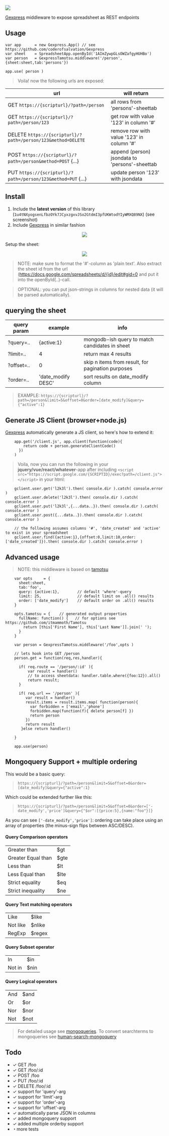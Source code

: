 <img src="https://github.com/coderofsalvation/Gexpress/raw/master/gexpress.png"/>

[Gexpress](https://github.com/coderofsalvation/Gexpress) middleware to expose spreadsheet as REST endpoints

## Usage

```
var app      = new Gexpress.App() // see https://github.com/coderofsalvation/Gexpress
var sheet    = SpreadsheetApp.openById('1AImZywpGLsOWZafgyHUHBo')
var person   = GexpressTamotsu.middleware('/person', {sheet:sheet,tab:'persons'})

app.use( person )
```

> Voila! now the following urls are exposed:

| url | will return |
|-|-|
|GET `https://{scripturl}/?path=/person`                     | all rows from 'persons'-sheettab             |
|GET `https://{scripturl}/?path=/person/123`                 | get row with value '123' in column '#'        |
|DELETE `https://{scripturl}/?path=/person/123&method=DELETE`| remove row with value '123' in column '#'        |
|POST `https://{scripturl}/?path=/person&method=POST` {...}  | append (person) jsondata to 'persons'-sheettab |
|PUT `https://{scripturl}/?path=/person/123&method=PUT` {...}| update person '123' with jsondata            |

## Install

1. Include the __latest version__ of this library (`1u4tNXyogsenLfbzOYk7JCyxzgxvJSo2GtdmI3pfUKWtodYIyWMXQ89NX`) (see screenshot)
2. Include [Gexpress](https://github.com/coderofsalvation/Gexpress) in similar fashion

<center><img src="include.gif"/></center>

Setup the sheet:

<center><img src="sheet.gif"/></center>

> NOTE: make sure to format the '#'-column as 'plain text'. Also extract the sheet id from the url (https://docs.google.com/spreadsheets/d/{id}/edit#gid=0 and put it into the openById(..)-call.

> OPTIONAL: you can put json-strings in columns for nested data (it will be parsed automatically).

## querying the sheet

| query param | example | info |
|-|-|-|
| ?query=.. | {active:1} | mongodb-ish query to match candidates in sheet |
| ?limit=.. | 4          | return max 4 results |
| ?offset=.. | 0         | skip n items from result, for pagination purposes |
| ?order=.. | 'date_modify DESC' | sort results on date_modify column |

> EXAMPLE: `https://{scripturl}/?path=/person&limit=5&offset=0&order=[date_modify]&query={"active":1}` 

## Generate JS Client (browser+node.js)

[Gexpress](https://github.com/coderofsalvation/Gexpress) automatically generate a JS client, so here's how to extend it:

```
    app.get('/client.js', app.client(function(code){
        return code + person.generateClientCode() 
      }) 
    )
```

> Voila, now you can run the following in your __jquery/vue/react/whatever__-app after including `<script src="https://script.google.com/{SCRIPTID}/exec?path=/client.js"></script>` in your html:

```
    gclient.user.get('l2k3l').then( console.dir ).catch( console.error )
    gclient.user.delete('l2k3l').then( console.dir ).catch( console.error )
    gclient.user.put('l2k3l',{...data..}).then( console.dir ).catch( console.error )
    gclient.user.post({...data..}).then( console.dir ).catch( console.error )

    // the following assumes columns '#', 'date_created' and 'active' to exist in your spreadsheet
    gclient.user.find({active:1},{offset:0,limit:10,order:['date_created']}).then( console.dir ).catch( console.error )
```



## Advanced usage

> NOTE: this middleware is based on [tamotsu](https://github.com/itmammoth/Tamotsu)
                                                                          
```                                                                       
    var opts     = {
      sheet:sheet,
      tab:'foo',
      query: {active:1},        // default 'where'-query
      limit: 25,                // default limit on .all() results
      order: ['date_modify']    // default order on .all() results
    }        

    opts.tamotsu = {    // generated output properties             
      fullName: function() {   // for options see https://github.com/itmammoth/Tamotsu
        return [this['First Name'], this['Last Name']].join(' ');
      }
    }

    var person = GexpressTamotsu.middleware('/foo',opts )
               
    // lets hook into GET /person
    person.get = function(req,res,handler){
               
      if( req.route == '/person/:id' ){  
          var result = handler()
          // to access sheetdata: handler.table.where({foo:12}).all()             
          return result;
      }                  
                         
      if( req.url == '/person' ){
         var result = handler()
         result.items = result.items.map( function(person){
           var forbidden = ['email','phone']
           forbidden.map(function(f){ delete person[f] })
           return person
         })        
         return result
       }else return handler()
               
    }             

    app.use(person)
```             

## Mongoquery Support + multiple ordering

This would be a basic query:

> `https://{scripturl}/?path=/person&limit=5&offset=0&order=[date_modify]&query={"active":1}` 

Which could be extended further like this:

> `https://{scripturl}/?path=/person&limit=5&offset=0&order=['-date_modify','price']&query={"$or":[{price:5},{name:"foo"}]}` 

As you can see `['-date_modify','price']`: ordering can take place using an array of properties (the minus-sign flips between ASC/DESC).

#### Query Comparison operators 

| | |
|-|-|
| Greater than| $gt |
| Greater Equal than| $gte |
| Less than| $lt |
| Less Equal than| $lte |
| Strict equality| $eq |
| Strict inequality| $ne |


#### Query Text matching operators

| | |
|-|-|
| Like| $like |
| Not like| $nlike |
| RegExp| $regex |

#### Query Subset operator

| | |
|-|-|
| In| $in |
| Not in| $nin |

#### Query Logical operators

| | |
|-|-|
| And| $and |
| Or| $or |
| Nor| $nor |
| Not| $not |

> For detailed usage see [mongoqueries](https://docs.mongodb.com/manual/tutorial/query-documents/). To convert searchterms to mongoqueries see [human-search-mongoquery](https://www.npmjs.com/package/human-search-mongoquery)

## Todo 

* ✓ GET /foo
* ✓ GET /foo/:id
* ✓ POST /foo
* ✓ PUT /foo/:id
* ✓ DELETE /foo/:id
* ✓ support for 'query'-arg 
* ✓ support for 'limit'-arg 
* ✓ support for 'order'-arg 
* ✓ support for 'offset'-arg 
* ✓ automatically parse JSON in columns 
* ✓ added mongoquery support 
* ✓ added multiple orderby support 
* ◔ more tests

